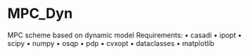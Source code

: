 # MPC_Dyn
MPC scheme based on dynamic model
Requirements:
• casadi 
• ipopt 
• scipy
• numpy 
• osqp
• pdp
• cvxopt
• dataclasses 
• matplotlib
